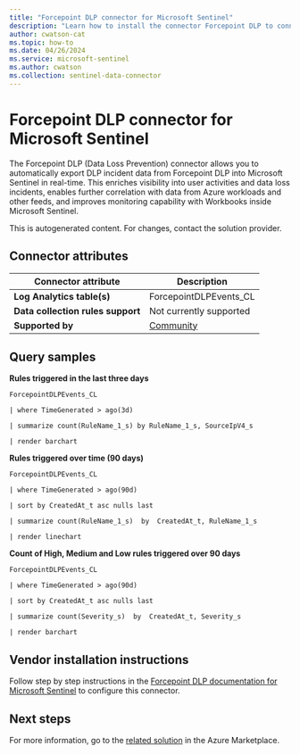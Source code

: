 ```yaml
---
title: "Forcepoint DLP connector for Microsoft Sentinel"
description: "Learn how to install the connector Forcepoint DLP to connect your data source to Microsoft Sentinel."
author: cwatson-cat
ms.topic: how-to
ms.date: 04/26/2024
ms.service: microsoft-sentinel
ms.author: cwatson
ms.collection: sentinel-data-connector
---
```


# Forcepoint DLP connector for Microsoft Sentinel

The Forcepoint DLP (Data Loss Prevention) connector allows you to automatically export DLP incident data from Forcepoint DLP into Microsoft Sentinel in real-time. This enriches visibility into user activities and data loss incidents, enables further correlation with data from Azure workloads and other feeds, and improves monitoring capability with Workbooks inside Microsoft Sentinel.

This is autogenerated content. For changes, contact the solution provider.

## Connector attributes

| Connector attribute | Description |
| --- | --- |
| **Log Analytics table(s)** | ForcepointDLPEvents_CL<br/> |
| **Data collection rules support** | Not currently supported |
| **Supported by** | [Community](https://github.com/Azure/Azure-Sentinel/issues) |

## Query samples

**Rules triggered in the last three days**

   ```kusto
ForcepointDLPEvents_CL
 
   | where TimeGenerated > ago(3d)
 
   | summarize count(RuleName_1_s) by RuleName_1_s, SourceIpV4_s
 
   | render barchart
   ```

**Rules triggered over time (90 days)**

   ```kusto
ForcepointDLPEvents_CL
 
   | where TimeGenerated > ago(90d)
 
   | sort by CreatedAt_t asc nulls last
 
   | summarize count(RuleName_1_s)  by  CreatedAt_t, RuleName_1_s
 
   | render linechart
   ```

**Count of High, Medium and Low rules triggered over 90 days**

   ```kusto
ForcepointDLPEvents_CL
 
   | where TimeGenerated > ago(90d)
 
   | sort by CreatedAt_t asc nulls last
 
   | summarize count(Severity_s)  by  CreatedAt_t, Severity_s
 
   | render barchart
   ```



## Vendor installation instructions


Follow step by step instructions in the [Forcepoint DLP documentation for Microsoft Sentinel](https://frcpnt.com/dlp-sentinel) to configure this connector.





## Next steps

For more information, go to the [related solution](https://azuremarketplace.microsoft.com/en-us/marketplace/apps/microsoftsentinelcommunity.azure-sentinel-solution-forcepoint-dlp?tab=Overview) in the Azure Marketplace.

